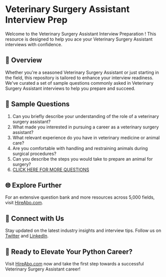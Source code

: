 # Veterinary Surgery Assistant Interview Prep

Welcome to the Veterinary Surgery Assistant Interview Preparation ! This resource is designed to help you ace your Veterinary Surgery Assistant interviews with confidence.

## 🚀 Overview

Whether you're a seasoned Veterinary Surgery Assistant or just starting in the field, this repository is tailored to enhance your interview readiness. We've curated a set of sample questions commonly asked in Veterinary Surgery Assistant interviews to help you prepare and succeed.

## 📝 Sample Questions

1. Can you briefly describe your understanding of the role of a veterinary surgery assistant?
2. What made you interested in pursuing a career as a veterinary surgery assistant?
3. What relevant experience do you have in veterinary medicine or animal care?
4. Are you comfortable with handling and restraining animals during surgical procedures?
5. Can you describe the steps you would take to prepare an animal for surgery?
6. [CLICK HERE FOR MORE QUESTIONS](https://hireabo.com/job/24_1_29/Veterinary%20Surgery%20Assistant)

## 🌐 Explore Further

For an extensive question bank and more resources across 5,000 fields, visit [HireAbo.com](https://www.hireabo.com).

## 📱 Connect with Us

Stay updated on the latest industry insights and interview tips. Follow us on [Twitter](https://twitter.com/hireabo) and [LinkedIn](https://www.linkedin.com/in/hire-abo-3609972a8/).

## 🚀 Ready to Elevate Your Python Career?

Visit [HireAbo.com](https://www.hireabo.com) now and take the first step towards a successful Veterinary Surgery Assistant career!